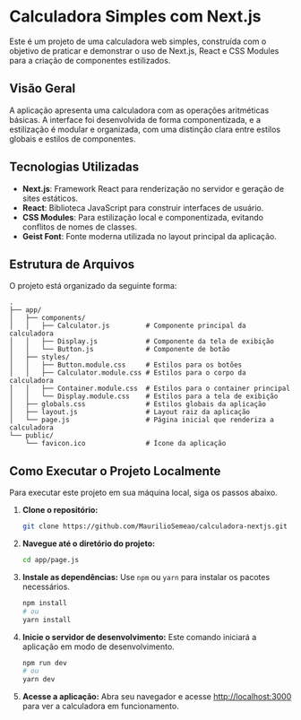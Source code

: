 
# Calculadora Simples com Next.js

Este é um projeto de uma calculadora web simples, construída com o objetivo de praticar e demonstrar o uso de Next.js, React e CSS Modules para a criação de componentes estilizados.

## Visão Geral

A aplicação apresenta uma calculadora com as operações aritméticas básicas. A interface foi desenvolvida de forma componentizada, e a estilização é modular e organizada, com uma distinção clara entre estilos globais e estilos de componentes.

## Tecnologias Utilizadas

  * **Next.js**: Framework React para renderização no servidor e geração de sites estáticos.
  * **React**: Biblioteca JavaScript para construir interfaces de usuário.
  * **CSS Modules**: Para estilização local e componentizada, evitando conflitos de nomes de classes.
  * **Geist Font**: Fonte moderna utilizada no layout principal da aplicação.

## Estrutura de Arquivos

O projeto está organizado da seguinte forma:

```
.
├── app/
│   ├── components/
│   │   ├── Calculator.js         # Componente principal da calculadora
│   │   ├── Display.js            # Componente da tela de exibição
│   │   └── Button.js             # Componente de botão
│   ├── styles/
│   │   ├── Button.module.css     # Estilos para os botões
│   │   ├── Calculator.module.css # Estilos para o corpo da calculadora
│   │   ├── Container.module.css  # Estilos para o container principal
│   │   └── Display.module.css    # Estilos para a tela de exibição
│   ├── globals.css               # Estilos globais da aplicação
│   ├── layout.js                 # Layout raiz da aplicação
│   └── page.js                   # Página inicial que renderiza a calculadora
└── public/
    └── favicon.ico               # Ícone da aplicação
```

## Como Executar o Projeto Localmente

Para executar este projeto em sua máquina local, siga os passos abaixo.

1.  **Clone o repositório:**

    ```bash
    git clone https://github.com/MaurilioSemeao/calculadora-nextjs.git
    ```

2.  **Navegue até o diretório do projeto:**

    ```bash
    cd app/page.js
    ```

3.  **Instale as dependências:**
    Use `npm` ou `yarn` para instalar os pacotes necessários.

    ```bash
    npm install
    # ou
    yarn install
    ```

4.  **Inicie o servidor de desenvolvimento:**
    Este comando iniciará a aplicação em modo de desenvolvimento.

    ```bash
    npm run dev
    # ou
    yarn dev
    ```

5.  **Acesse a aplicação:**
    Abra seu navegador e acesse [http://localhost:3000](http://localhost:3000) para ver a calculadora em funcionamento.
